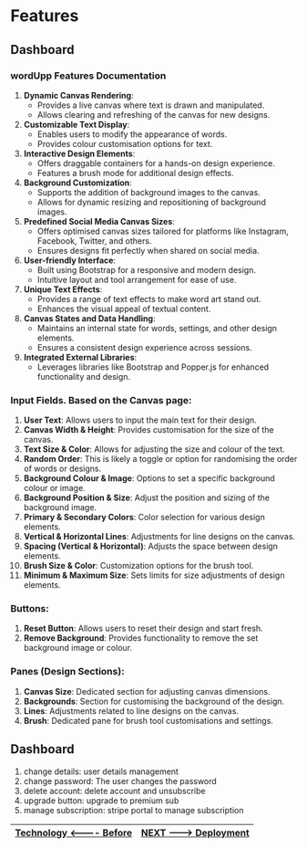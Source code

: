 # Features
## Dashboard
### **wordUpp Features Documentation**

1. **Dynamic Canvas Rendering**:
    - Provides a live canvas where text is drawn and manipulated.
    - Allows clearing and refreshing of the canvas for new designs.
2. **Customizable Text Display**:
    - Enables users to modify the appearance of words.
    - Provides colour customisation options for text.
3. **Interactive Design Elements**:
    - Offers draggable containers for a hands-on design experience.
    - Features a brush mode for additional design effects.
4. **Background Customization**:
    - Supports the addition of background images to the canvas.
    - Allows for dynamic resizing and repositioning of background images.
5. **Predefined Social Media Canvas Sizes**:
    - Offers optimised canvas sizes tailored for platforms like Instagram, Facebook, Twitter, and others.
    - Ensures designs fit perfectly when shared on social media.
6. **User-friendly Interface**:
    - Built using Bootstrap for a responsive and modern design.
    - Intuitive layout and tool arrangement for ease of use.
7. **Unique Text Effects**:
    - Provides a range of text effects to make word art stand out.
    - Enhances the visual appeal of textual content.
8. **Canvas States and Data Handling**:
    - Maintains an internal state for words, settings, and other design elements.
    - Ensures a consistent design experience across sessions.
9. **Integrated External Libraries**:
    - Leverages libraries like Bootstrap and Popper.js for enhanced functionality and design.


### **Input Fields**. Based on the Canvas page:

1. **User Text**: Allows users to input the main text for their design.
2. **Canvas Width & Height**: Provides customisation for the size of the canvas.
3. **Text Size & Color**: Allows for adjusting the size and colour of the text.
4. **Random Order**: This is likely a toggle or option for randomising the order of words or designs.
5. **Background Colour & Image**: Options to set a specific background colour or image.
6. **Background Position & Size**: Adjust the position and sizing of the background image.
7. **Primary & Secondary Colors**: Color selection for various design elements.
8. **Vertical & Horizontal Lines**: Adjustments for line designs on the canvas.
9. **Spacing (Vertical & Horizontal)**: Adjusts the space between design elements.
10. **Brush Size & Color**: Customization options for the brush tool.
11. **Minimum & Maximum Size**: Sets limits for size adjustments of design elements.


### **Buttons**:

1. **Reset Button**: Allows users to reset their design and start fresh.
2. **Remove Background**: Provides functionality to remove the set background image or colour.

### **Panes (Design Sections)**:

1. **Canvas Size**: Dedicated section for adjusting canvas dimensions.
2. **Backgrounds**: Section for customising the background of the design.
3. **Lines**: Adjustments related to line designs on the canvas.
4. **Brush**: Dedicated pane for brush tool customisations and settings.

## Dashboard

1. change details: user details management
2. change password: The user changes the password
3. delete account: delete account and unsubscribe
4. upgrade button: upgrade to premium sub
5. manage subscription: stripe portal to manage subscription





| [Technology <---- Before](tech.md)  | [NEXT ---> Deployment](dep.md)  |
|:----------|:----------|